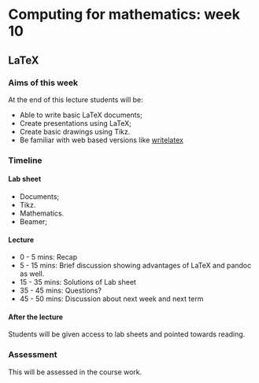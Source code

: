 # Computing for mathematics: week 10
## LaTeX

### Aims of this week

At the end of this lecture students will be:

- Able to write basic LaTeX documents;
- Create presentations using LaTeX;
- Create basic drawings using Tikz.
- Be familiar with web based versions like [writelatex](https://www.writelatex.com/)

### Timeline

#### Lab sheet

- Documents;
- Tikz.
- Mathematics.
- Beamer;

#### Lecture

- 0 - 5 mins: Recap
- 5 - 15 mins: Brief discussion showing advantages of LaTeX and pandoc as well.
- 15 - 35 mins: Solutions of Lab sheet
- 35 - 45 mins: Questions?
- 45 - 50 mins: Discussion about next week and next term

#### After the lecture

Students will be given access to lab sheets and pointed towards reading.

### Assessment

This will be assessed in the course work.
